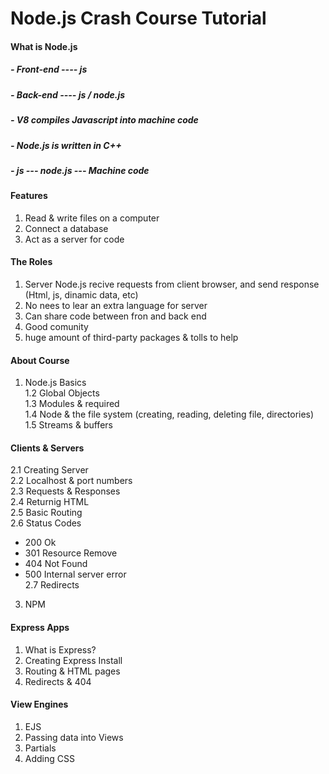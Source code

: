 # Node.js Crash Course Tutorial

#### What is Node.js

##### - Front-end ---- js

##### - Back-end ---- js / node.js

##### - V8 compiles Javascript into machine code

##### - Node.js is written in C++

##### - js --- node.js --- Machine code

#### Features
1. Read & write files on a computer<br>
2. Connect a database<br>
3. Act as a server for code<br>

#### The Roles
1. Server Node.js recive requests from client browser, and send response (Html, js, dinamic data, etc)<br>
2. No nees to lear an extra language for server<br>
3. Can share code between fron and back end<br>
4. Good comunity<br>
5. huge amount of third-party packages & tolls to help<br>

#### About Course

1. Node.js Basics<br>
1.2 Global Objects<br>
1.3 Modules & required<br>
1.4 Node & the file system (creating, reading, deleting file, directories)<br>
1.5 Streams & buffers<br>

#### Clients & Servers
2.1 Creating Server<br>
2.2 Localhost & port numbers<br>
2.3 Requests & Responses<br>
2.4 Returnig HTML<br>
2.5 Basic Routing<br>
2.6 Status Codes<br>
- 200 Ok<br>
- 301 Resource Remove<br>
- 404 Not Found<br>
- 500 Internal server error<br>
2.7 Redirects<br>
3. NPM<br>

#### Express Apps
1. What is Express?
2. Creating Express Install
3. Routing & HTML pages
4. Redirects & 404

#### View Engines
1. EJS
2. Passing data into Views
3. Partials
4. Adding CSS
